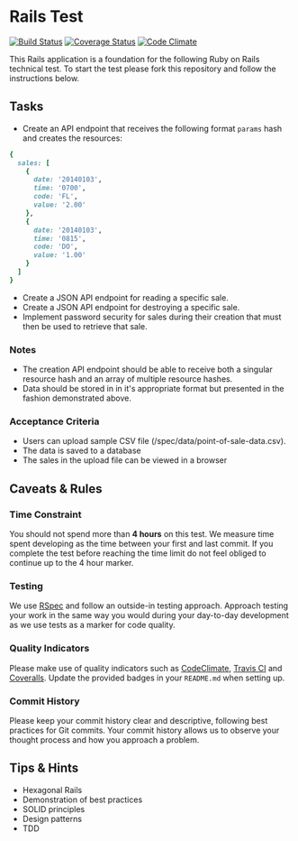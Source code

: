 # Rails Test

[![Build Status](https://travis-ci.org/nickpellant/rails-test.svg?branch=master)](https://travis-ci.org/nickpellant/rails-test) [![Coverage Status](https://img.shields.io/coveralls/nickpellant/rails-test.svg)](https://coveralls.io/r/nickpellant/rails-test) [![Code Climate](https://codeclimate.com/github/nickpellant/rails-test.png)](https://codeclimate.com/github/nickpellant/rails-test)

This Rails application is a foundation for the following Ruby on Rails technical test. To start the test please fork this repository and follow the instructions below.

## Tasks

* Create an API endpoint that receives the following format `params` hash and creates the resources:

```ruby
{
  sales: [
    {
      date: '20140103',
      time: '0700',
      code: 'FL',
      value: '2.00'
    },
    {
      date: '20140103',
      time: '0815',
      code: 'DO',
      value: '1.00'
    }
  ]
}
```

* Create a JSON API endpoint for reading a specific sale.
* Create a JSON API endpoint for destroying a specific sale.
* Implement password security for sales during their creation that must then be used to retrieve that sale.

### Notes

* The creation API endpoint should be able to receive both a singular resource hash and an array of multiple resource hashes.
* Data should be stored in in it's appropriate format but presented in the fashion demonstrated above.

### Acceptance Criteria

* Users can upload sample CSV file (/spec/data/point-of-sale-data.csv).
* The data is saved to a database
* The sales in the upload file can be viewed in a browser

## Caveats & Rules

### Time Constraint

You should not spend more than **4 hours** on this test. We measure time spent developing as the time between your first and last commit. If you complete the test before reaching the time limit do not feel obliged to continue up to the 4 hour marker.

### Testing

We use [RSpec](https://relishapp.com/rspec) and follow an outside-in testing approach. Approach testing your work in the same way you would during your day-to-day development as we use tests as a marker for code quality.

### Quality Indicators

Please make use of quality indicators such as [CodeClimate](http://codeclimate.com), [Travis CI](travis-ci.com) and [Coveralls](https://coveralls.io). Update the provided badges in your `README.md` when setting up.

### Commit History

Please keep your commit history clear and descriptive, following best practices for Git commits. Your commit history allows us to observe your thought process and how you approach a problem.

## Tips & Hints

* Hexagonal Rails
* Demonstration of best practices
* SOLID principles
* Design patterns
* TDD
